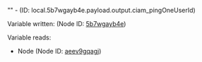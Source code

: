 "" - (ID: local.5b7wgayb4e.payload.output.ciam_pingOneUserId)

Variable written:
 (Node ID: [5b7wgayb4e](../nodes/5b7wgayb4e.md))

Variable reads:
* Node (Node ID: [aeev9gqagj](../nodes/aeev9gqagj.md))
